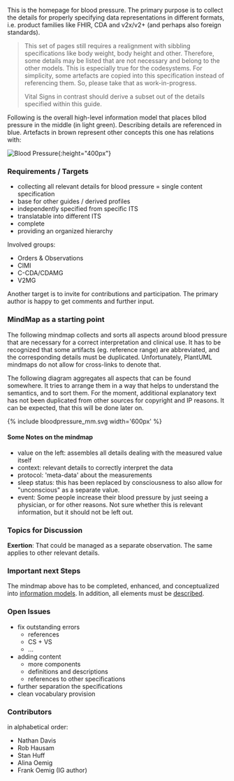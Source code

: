 <style>
table th {background: #f0b033}
table tr:nth-child(even) {background: #EEE}
table tr:nth-child(odd) {background: #FFF}
</style>

This is the homepage for blood pressure.
The primary purpose is to collect the details for properly specifying data representations in different formats,
i.e. product families like FHIR, CDA and v2x/v2+ (and perhaps also foreign standards).

> This set of pages still requires a realignment with sibbling specifications like body weight, body height and
> other. Therefore, some details may be listed that are not necessary and belong to the other models.
> This is especially true for the codesystems.
> For simplicity, some artefacts are copied into this specification instead of referencing them.
> So, please take that as work-in-progress.
>
> Vital Signs in contrast should derive a subset out of the details specified within this guide.

Following is the overall high-level information model that places bllod pressure in the middle (in light green).
Describing details are referenced in blue. 
Artefacts in brown represent other concepts this one has relations with:

![Blood Pressure](bloodpressure-model.png){:height="400px"}
<br clear="all"/>  

### Requirements / Targets

* collecting all relevant details for blood pressure = single content specification
* base for other guides / derived profiles
* independently specified from specific ITS 
* translatable into different ITS
* complete
* providing an organized hierarchy

Involved groups:

* Orders & Observations
* CIMI
* C-CDA/CDAMG
* V2MG

Another target is to invite for contributions and participation.
The primary author is happy to get comments and further input.

### MindMap as a starting point

The following mindmap collects and sorts all aspects around blood pressure that are necessary for 
a correct interpretation and clinical use.
It has to be recognized that some artifacts (eg. reference range) are abbreviated, and the corresponding details 
must be duplicated. Unfortunately, PlantUML mindmaps do not allow for cross-links to denote that.

The following diagram aggregates all aspects that can be found somewhere.
It tries to arrange them in a way that helps to understand the semantics,
and to sort them.
For the moment, additional explanatory text has not been duplicated from other sources for copyright and IP reasons.
It can be expected, that this will be done later on.

<div>
{% include bloodpressure_mm.svg width='600px' %}
</div>

#### Some Notes on the mindmap

* value on the left: assembles all details dealing with the measured value itself
* context: relevant details to correctly interpret the data
* protocol: 'meta-data' about the measurements
* sleep status: this has been replaced by consciousness to also allow for "unconscious" as a separate value.
* event: Some people increase their blood pressure by just seeing a physician, or for other reasons. Not sure whether this is relevant information, but it should not be left out.

### Topics for Discussion

**Exertion**: That could be managed as a separate observation. The same applies to other relevant details.

### Important next Steps

The mindmap above has to be completed, enhanced, and conceptualized into [information models](model.html).
In addition, all elements must be [described](content.html).

### Open Issues

* fix outstanding errors
  * references
  * CS + VS
  * ...
* adding content
  * more components
  * definitions and descriptions
  * references to other specifications
* further separation the specifications
* clean vocabulary provision

### Contributors

in alphabetical order:

* Nathan Davis
* Rob Hausam
* Stan Huff
* Alina Oemig
* Frank Oemig (IG author)

